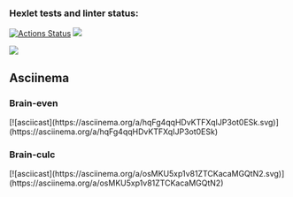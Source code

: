 ### Hexlet tests and linter status:

[![Actions Status](https://github.com/whoisdobraya/frontend-project-lvl1/workflows/hexlet-check/badge.svg)](https://github.com/whoisdobraya/frontend-project-lvl1/actions)
<a href="https://codeclimate.com/github/whoisdobraya/frontend-project-lvl1/maintainability"><img src="https://api.codeclimate.com/v1/badges/05e6980b2e5f8adad2b5/maintainability" /></a>

<a href='https://github.com/whoisdobraya/frontend-project-lvl1/actions/workflows/check-lint.yml/badge.svg'><img src='https://github.com/whoisdobraya/frontend-project-lvl1/actions/workflows/check-lint.yml/badge.svg'><a>

<h2>Asciinema</h2>
<h3>Brain-even</h3>
[![asciicast](https://asciinema.org/a/hqFg4qqHDvKTFXqIJP3ot0ESk.svg)](https://asciinema.org/a/hqFg4qqHDvKTFXqIJP3ot0ESk)
<h3>Brain-culc</h3>
[![asciicast](https://asciinema.org/a/osMKU5xp1v81ZTCKacaMGQtN2.svg)](https://asciinema.org/a/osMKU5xp1v81ZTCKacaMGQtN2)
